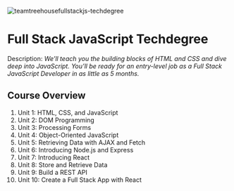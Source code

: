 ![teamtreehousefullstackjs-techdegree](https://user-images.githubusercontent.com/24855472/52978491-94c0f100-339f-11e9-9ff2-fcae73e2cc3b.png)


# Full Stack JavaScript Techdegree

Description: *We’ll teach you the building blocks of HTML and CSS and dive deep into JavaScript. You’ll be ready for an entry-level job as a Full Stack JavaScript Developer in as little as 5 months.*

## Course Overview
1. Unit 1: HTML, CSS, and JavaScript
2. Unit 2: DOM Programming
3. Unit 3: Processing Forms
4. Unit 4: Object-Oriented JavaScript
5. Unit 5: Retrieving Data with AJAX and Fetch
6. Unit 6: Introducing Node.js and Express
7. Unit 7: Introducing React
8. Unit 8: Store and Retrieve Data
9. Unit 9: Build a REST API
10. Unit 10: Create a Full Stack App with React
